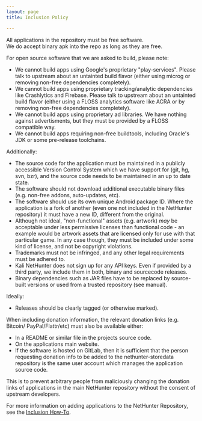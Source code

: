 ```yaml
---
layout: page
title: Inclusion Policy

---
```


All applications in the repository must be free software.  
We do accept binary apk into the repo as long as they are free.  

For open source software that we are asked to build, please note:

-   We cannot build apps using Google's proprietary "play-services".
    Please talk to upstream about an untainted build flavor (either
    using microg or removing non-free dependencies completely).
-   We cannot build apps using proprietary tracking/analytic
    dependencies like Crashlytics and Firebase. Please talk to upstream
    about an untainted build flavor (either using a FLOSS analytics
    software like ACRA or by removing non-free dependencies completely).
-   We cannot build apps using proprietary ad libraries. We have nothing
    against advertisments, but they must be provided by a FLOSS compatible way.
-   We cannot build apps requiring non-free buildtools, including
    Oracle's JDK or some pre-release toolchains.


Additionally:

-   The source code for the application must be maintained in a publicly
    accessible Version Control System which we have support for (git,
    hg, svn, bzr), and the source code needs to be maintained in an up
    to date state.
-   The software should not download additional executable binary
    files (e.g. non-free addons, auto-updates, etc).
-   The software should use its own unique Android package ID. Where the
    application is a fork of another (even one not included in the
    NetHunter repository) it must have a new ID, different from
    the original.
-   Although not ideal, "non-functional" assets (e.g. artwork) *may* be
    acceptable under less permissive licenses than functional code - an
    example would be artwork assets that are licensed only for use with
    that particular game. In any case though, they must be included
    under some kind of license, and not be copyright violations.
-   Trademarks must not be infringed, and any other legal requirements
    must be adhered to.
-   Kali NetHunter does not sign up for any API keys. Even if provided by a
    third party, we include them in both, binary and
    sourcecode releases.
-   Binary dependencies such as JAR files have to be replaced by
    source-built versions or used from a trusted repository
    (see manual).

Ideally:

-   Releases should be clearly tagged (or otherwise marked).

When including donation information, the relevant donation links (e.g. Bitcoin/
PayPal/Flattr/etc) must also be available either:

-   In a README or similar file in the projects source code.
-   On the applications main website.
-   If the software is hosted on GitLab, then it is sufficient that the
    person requesting donation info to be added to the nethunter-storedata repository
    is the same user account which manages the application source code.

This is to prevent arbitrary people from maliciously changing the donation links of
applications in the main NetHunter repository without the consent of upstream developers.

For more information on adding applications to the NetHunter Repository,
see the [Inclusion How-To](../Inclusion_How-To).
